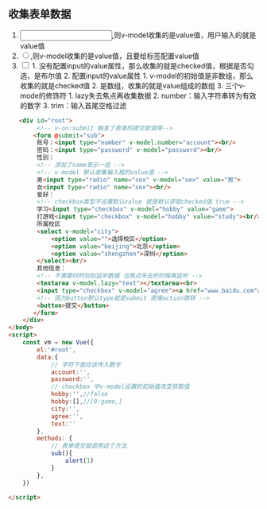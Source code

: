 ## 收集表单数据
1. <input type="number"/>,则v-model收集的是value值，用户输入的就是value值
2. <input type="radio"/>,则v-model收集的是value值，且要给标签配置value值
3. <input type="checkbox"/>
   1. 没有配置input的value属性，那么收集的就是checked值，根据是否勾选，是布尔值
   2. 配置input的value属性
      1. v-model的初始值是非数组，那么收集的就是checked值
      2. 是数组，收集的就是value组成的数组
      3. 三个v-mode的修饰符
         1. lazy失去焦点再收集数据
         2. number：输入字符串转为有效的数字
         3. trim：输入首尾空格过滤

```html
   <div id="root">
        <!-- v-on:submit 触发了表单的提交就调用-->
       <form @submit="sub">
        账号：<input type="number" v-model.number="account"><br/>
        密码：<input type="password" v-model="password"><br/>
        性别：
        <!-- 添加了name表示一组 -->
        <!-- v-model 默认收集输入框的value值 -->
        男<input type="radio" name="sex" v-model="sex" value="男">
        女<input type="radio" name="sex"><br/>
        爱好：
        <!-- checkbox类型不设置默认value 就是默认获取checked值 true -->
        学习<input type="checkbox" v-model="hobby" value="game">
        打游戏<input type="checkbox" v-model="hobby" value="study"><br/>
        所属校区
        <select v-model="city">
            <option value="">选择校区</option>
            <option value="beijing">北京</option>
            <option value="shengzhen">深圳</option>
        </select><br/>
        其他信息：
        <!-- 不需要时时刻刻监听数据 当焦点失去的时候再监听 -->
        <textarea v-model.lazy="text"></textarea><br>
        <input type="checkbox" v-model="agree"><a href="www.baidu.com">阅读并接受</a>
        <!-- 因为button默认type就是submit 直接action跳转 -->
        <button>提交</button>
       </form>
    </div>
</body>
<script>
    const vm = new Vue({
        el:'#root',
        data:{
            // 字符下面应该传入数字 
            account:'',
            password:'',
            // checkbox 中v-model设置的初始值改变获取值
            hobby:'',//false
            hobby:[],//[0:game,]
            city:'',
            agree:'',
            text:''
        },
        methods: {
            // 表单提交就调用这个方法
            sub(){
                alert(1)
            }
        },
    })
      
</script>

```